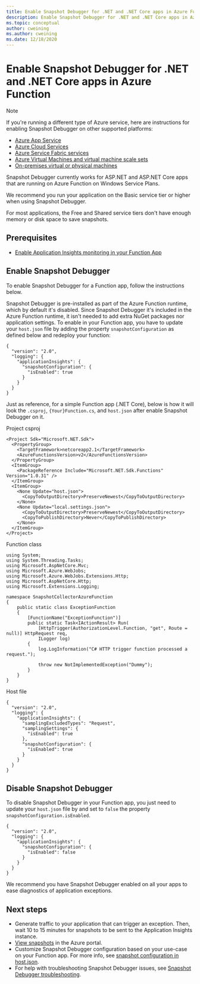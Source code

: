 ```yaml
---
title: Enable Snapshot Debugger for .NET and .NET Core apps in Azure Function | Microsoft Docs
description: Enable Snapshot Debugger for .NET and .NET Core apps in Azure Function
ms.topic: conceptual
author: cweining
ms.author: cweining
ms.date: 12/18/2020
---
```


# Enable Snapshot Debugger for .NET and .NET Core apps in Azure Function

> [!NOTE]
> If you're running a different type of Azure service, here are instructions for enabling Snapshot Debugger on other supported platforms:
* [Azure App Service](snapshot-debugger-appservice.md?toc=/azure/azure-monitor/toc.json)
* [Azure Cloud Services](snapshot-debugger-vm.md?toc=/azure/azure-monitor/toc.json)
* [Azure Service Fabric services](snapshot-debugger-vm.md?toc=/azure/azure-monitor/toc.json)
* [Azure Virtual Machines and virtual machine scale sets](snapshot-debugger-vm.md?toc=/azure/azure-monitor/toc.json)
* [On-premises virtual or physical machines](snapshot-debugger-vm.md?toc=/azure/azure-monitor/toc.json)

Snapshot Debugger currently works for ASP.NET and ASP.NET Core apps that are running on Azure Function on Windows Service Plans.

We recommend you run your application on the Basic service tier or higher when using Snapshot Debugger.

For most applications, the Free and Shared service tiers don't have enough memory or disk space to save snapshots.

## Prerequisites

* [Enable Application Insights monitoring in your Function App](https://docs.microsoft.com/azure/azure-functions/configure-monitoring#add-to-an-existing-function-app)

## Enable Snapshot Debugger

To enable Snapshot Debugger for a Function app, follow the instructions below.

Snapshot Debugger is pre-installed as part of the Azure Function runtime, which by default it's disabled.
Since Snapshot Debugger it's included in the Azure Function runtime, it isn't needed to add extra NuGet packages nor application settings.
To enable in your Function app, you have to update your `host.json` file by adding the property `snapshotConfiguration` as defined below and redeploy your function:
```
{
  "version": "2.0",
  "logging": {
    "applicationInsights": {
      "snapshotConfiguration": {
        "isEnabled": true
      }
    }
  }
}
```

Just as reference, for a simple Function app (.NET Core), below is how it will look the `.csproj`, `{Your}Function.cs`, and `host.json` after enable Snapshot Debugger on it.

Project csproj
```
<Project Sdk="Microsoft.NET.Sdk">
  <PropertyGroup>
    <TargetFramework>netcoreapp2.1</TargetFramework>
    <AzureFunctionsVersion>v2</AzureFunctionsVersion>
  </PropertyGroup>
  <ItemGroup>
    <PackageReference Include="Microsoft.NET.Sdk.Functions" Version="1.0.31" />
  </ItemGroup>
  <ItemGroup>
    <None Update="host.json">
      <CopyToOutputDirectory>PreserveNewest</CopyToOutputDirectory>
    </None>
    <None Update="local.settings.json">
      <CopyToOutputDirectory>PreserveNewest</CopyToOutputDirectory>
      <CopyToPublishDirectory>Never</CopyToPublishDirectory>
    </None>
  </ItemGroup>
</Project>
```

Function class
```
using System;
using System.Threading.Tasks;
using Microsoft.AspNetCore.Mvc;
using Microsoft.Azure.WebJobs;
using Microsoft.Azure.WebJobs.Extensions.Http;
using Microsoft.AspNetCore.Http;
using Microsoft.Extensions.Logging;

namespace SnapshotCollectorAzureFunction
{
    public static class ExceptionFunction
    {
        [FunctionName("ExceptionFunction")]
        public static Task<IActionResult> Run(
            [HttpTrigger(AuthorizationLevel.Function, "get", Route = null)] HttpRequest req,
            ILogger log)
        {
            log.LogInformation("C# HTTP trigger function processed a request.");

            throw new NotImplementedException("Dummy");
        }
    }
}
```

Host file
```
{
  "version": "2.0",
  "logging": {
    "applicationInsights": {
      "samplingExcludedTypes": "Request",
      "samplingSettings": {
        "isEnabled": true
      },
      "snapshotConfiguration": {
        "isEnabled": true
      }
    }
  }
}
```

## Disable Snapshot Debugger

To disable Snapshot Debugger in your Function app, you just need to update your `host.json` file by and set to `false` the property `snapshotConfiguration.isEnabled`.
```
{
  "version": "2.0",
  "logging": {
    "applicationInsights": {
      "snapshotConfiguration": {
        "isEnabled": false
      }
    }
  }
}
```

We recommend you have Snapshot Debugger enabled on all your apps to ease diagnostics of application exceptions.

## Next steps

- Generate traffic to your application that can trigger an exception. Then, wait 10 to 15 minutes for snapshots to be sent to the Application Insights instance.
- [View snapshots](snapshot-debugger.md?toc=/azure/azure-monitor/toc.json#view-snapshots-in-the-portal) in the Azure portal.
- Customize Snapshot Debugger configuration based on your use-case on your Function app. For more info, see [snapshot configuration in host.json](https://docs.microsoft.com/azure/azure-functions/functions-host-json#applicationinsightssnapshotconfiguration).
- For help with troubleshooting Snapshot Debugger issues, see [Snapshot Debugger troubleshooting](snapshot-debugger-troubleshoot.md?toc=/azure/azure-monitor/toc.json).